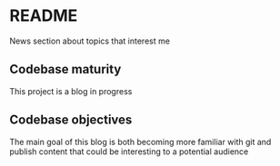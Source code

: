 # README

News section about topics that interest me

## Codebase maturity

This project is a blog in progress

## Codebase objectives

The main goal of this blog is both becoming more familiar with git and publish content that could be interesting to a potential audience
